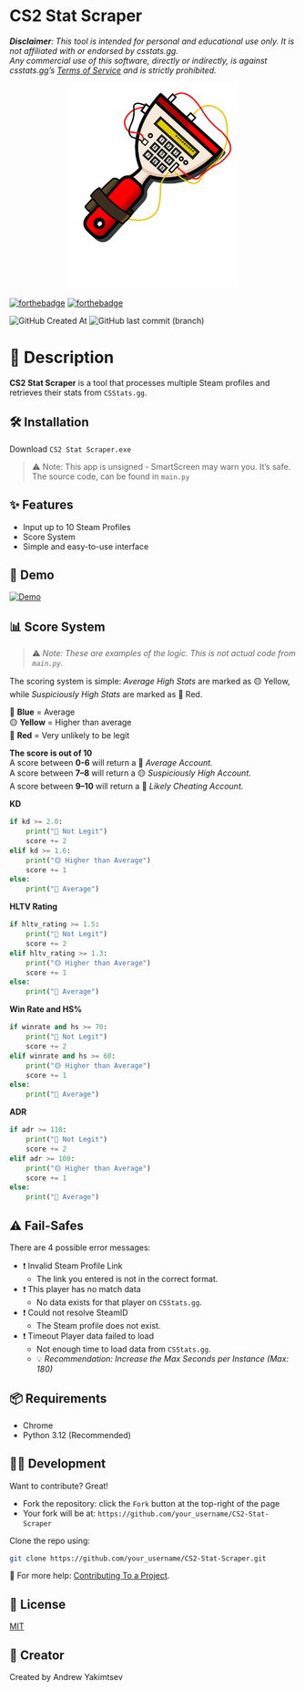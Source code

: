 # CS2 Stat Scraper
***Disclaimer**: This tool is intended for personal and educational use only. It is not affiliated with or endorsed by csstats.gg.  
Any commercial use of this software, directly or indirectly, is against csstats.gg’s [Terms of Service](https://csstats.gg/terms-of-use) and is strictly prohibited.*


<p align="center">
  <img src="images/icon-banner.png" alt="Example Image" width="300"/>
</p>

[![forthebadge](https://forthebadge.com/images/badges/made-with-python.svg)](https://forthebadge.com)
[![forthebadge](https://forthebadge.com/images/badges/built-with-love.svg)](https://forthebadge.com)

![GitHub Created At](https://img.shields.io/github/created-at/Emco878/CS2-Stat-Scraper) 
![GitHub last commit (branch)](https://img.shields.io/github/last-commit/Emco878/CS2-Stat-Scraper/main)


# 📌 Description
**CS2 Stat Scraper** is a tool that processes multiple Steam profiles and retrieves their stats from `CSStats.gg`.

## 🛠️ Installation
Download `CS2 Stat Scraper.exe`

>⚠️ Note: This app is unsigned - SmartScreen may warn you. It’s safe. The source code, can be found in `main.py`

## ✨ Features
- Input up to 10 Steam Profiles
- Score System
- Simple and easy-to-use interface

## 🎥 Demo
[![Demo](images/demo-video-thumbnail.png)](https://youtu.be/M66f-juyNfk)


## 📊 Score System

> ⚠️ *Note: These are examples of the logic. This is not actual code from `main.py`.*

The scoring system is simple: *Average High Stats* are marked as 🟡 Yellow, while *Suspiciously High Stats* are marked as 🔴 Red.

🔵 **Blue** = Average  
🟡 **Yellow** = Higher than average  
🔴 **Red** = Very unlikely to be legit

**The score is out of 10**  
A score between **0-6** will return a 🔵 *Average Account.*  
A score between **7–8** will return a 🟡 *Suspiciously High Account.*  
A score between **9–10** will return a 🔴 *Likely Cheating Account.*

**KD**
```python
if kd >= 2.0:
    print("🔴 Not Legit")
    score += 2
elif kd >= 1.6:
    print("🟡 Higher than Average")
    score += 1
else:
    print("🔵 Average")
```

**HLTV Rating**
```python
if hltv_rating >= 1.5:
    print("🔴 Not Legit")
    score += 2
elif hltv_rating >= 1.3:
    print("🟡 Higher than Average")
    score += 1
else:
    print("🔵 Average")
```

**Win Rate and HS%**
```python
if winrate and hs >= 70:
    print("🔴 Not Legit")
    score += 2
elif winrate and hs >= 60:
    print("🟡 Higher than Average")
    score += 1
else:
    print("🔵 Average")
```

**ADR**
```python
if adr >= 110:
    print("🔴 Not Legit")
    score += 2
elif adr >= 100:
    print("🟡 Higher than Average")
    score += 1
else:
    print("🔵 Average")
```

## ⚠️ Fail-Safes
There are 4 possible error messages:
- ❗ Invalid Steam Profile Link
    - The link you entered is not in the correct format.
- ❗ This player has no match data
    - No data exists for that player on `CSStats.gg`.
- ❗ Could not resolve SteamID
    - The Steam profile does not exist.
- ❗ Timeout Player data failed to load
    - Not enough time to load data from `CSStats.gg`.
    - 💡 *Recommendation: Increase the Max Seconds per Instance (Max: 180)*

## 📦 Requirements
- Chrome
- Python 3.12 (Recommended)

## 👨‍💻 Development
Want to contribute? Great!

- Fork the repository: click the `Fork` button at the top-right of the page
- Your fork will be at: `https://github.com/your_username/CS2-Stat-Scraper`

Clone the repo using:

```bash
git clone https://github.com/your_username/CS2-Stat-Scraper.git
```
 🔗 For more help: [Contributing To a Project](https://docs.github.com/en/get-started/exploring-projects-on-github/contributing-to-a-project).

## 📝 License
[MIT](https://choosealicense.com/licenses/mit/)

## 👤 Creator
Created by Andrew Yakimtsev
